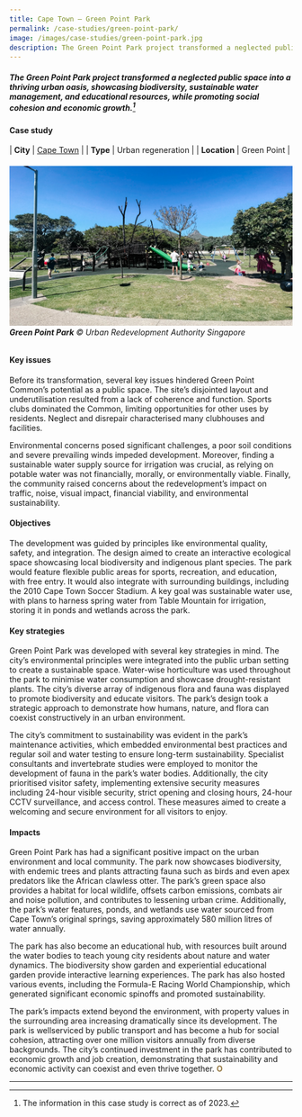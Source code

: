 ```yaml
---
title: Cape Town – Green Point Park
permalink: /case-studies/green-point-park/
image: /images/case-studies/green-point-park.jpg
description: The Green Point Park project transformed a neglected public space into a thriving urban oasis, showcasing biodiversity, sustainable water management, and educational resources, while promoting social cohesion and economic growth.
---
```


##### The Green Point Park project transformed a neglected public space into a thriving urban oasis, showcasing biodiversity, sustainable water management, and educational resources, while promoting social cohesion and economic growth.[^1]

#### **Case study**

| **City** | [Cape Town](/cape-town/) |
| **Type** | Urban regeneration |
| **Location** | Green Point |

###### ![Green Point Park](/images/case-studies/green-point-park.jpg)**Green Point Park** © Urban Redevelopment Authority Singapore

#### **Key issues**

Before its transformation, several key issues hindered Green Point Common’s potential as a public space. The site’s disjointed layout and underutilisation resulted from a lack of coherence and function. Sports clubs dominated the Common, limiting opportunities for other uses by residents. Neglect and disrepair characterised many clubhouses and facilities.

Environmental concerns posed significant challenges, a poor soil conditions and severe prevailing winds impeded development. Moreover, finding a sustainable water supply source for irrigation was crucial, as relying on potable water was not financially, morally, or environmentally viable. Finally, the community raised concerns about the redevelopment’s impact on traffic, noise, visual impact, financial viability, and environmental sustainability.

#### **Objectives**

The development was guided by principles like environmental quality, safety, and integration. The design aimed to create an interactive ecological space showcasing local biodiversity and indigenous plant species. The park would feature flexible public areas for sports, recreation, and education, with free entry. It would also integrate with surrounding buildings, including the 2010 Cape Town Soccer Stadium. A key goal was sustainable water use, with plans to harness spring water from Table Mountain for irrigation, storing it in ponds and wetlands across the park.

#### **Key strategies**

Green Point Park was developed with several key strategies in mind. The city’s environmental principles were integrated into the public urban setting to create a sustainable space. Water-wise horticulture was used throughout the park to minimise water consumption and showcase drought-resistant plants. The city’s diverse array of indigenous flora and fauna was displayed to promote biodiversity and educate visitors. The park’s design took a strategic approach to demonstrate how humans, nature, and flora can coexist constructively in an urban environment.

The city’s commitment to sustainability was evident in the park’s maintenance activities, which embedded environmental best practices and regular soil and water testing to ensure long-term sustainability. Specialist consultants and invertebrate studies were employed to monitor the development of fauna in the park’s water bodies. Additionally, the city prioritised visitor safety, implementing extensive security measures including 24-hour visible security, strict opening and closing hours, 24-hour CCTV surveillance, and access control. These measures aimed to create a welcoming and secure environment for all visitors to enjoy.

#### **Impacts**

Green Point Park has had a significant positive impact on the urban environment and local community. The park now showcases biodiversity, with endemic trees and plants attracting fauna such as birds and even apex predators like the African clawless otter. The park’s green space also provides a habitat for local wildlife, offsets carbon emissions, combats air and noise pollution, and contributes to lessening urban crime. Additionally, the park’s water features, ponds, and wetlands use water sourced from Cape Town’s original springs, saving approximately 580 million litres of water annually.

The park has also become an educational hub, with resources built around the water bodies to teach young city residents about nature and water dynamics. The biodiversity show garden and experiential educational garden provide interactive learning experiences. The park has also hosted various events, including the Formula-E Racing World Championship, which generated significant economic spinoffs and promoted sustainability.

The park’s impacts extend beyond the environment, with property values in the surrounding area increasing dramatically since its development. The park is wellserviced by public transport and has become a hub for social cohesion, attracting over one million visitors annually from diverse backgrounds. The city’s continued investment in the park has contributed to economic growth and job creation, demonstrating that sustainability and economic activity can coexist and even thrive together. **<font color="#967942">O</font>**

---

[^1]: The information in this case study is correct as of 2023.
